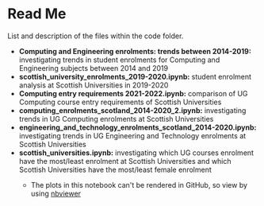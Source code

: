 # Read Me

List and description of the files within the code folder.

<ul>
  <li><b>Computing and Engineering enrolments: trends between 2014-2019:</b> investigating trends in student enrolments for Computing and Engineering subjects between 2014 and 2019</li>
  <li><b>scottish_university_enrolments_2019-2020.ipynb:</b> student enrolment analysis at Scottish Universities in 2019-2020</li>
  <li><b>Computing entry requirements 2021-2022.ipynb:</b> comparison of UG Computing course entry requirements of Scottish Universities</li>
  <li><b>computing_enrolments_scotland_2014-2020_2.ipynb:</b> investigating trends in UG Computing enrolments at Scottish Universities</li>
  <li><b>engineering_and_technology_enrolments_scotland_2014-2020.ipynb:</b> investigating trends in UG Engineering and Technology enrolments at Scottish Universities</li>
  <li><b>scottish_universities.ipynb:</b> investigating which UG courses enrolment have the most/least enrolment at Scottish Universities and which Scottish Universities have the most/least female enrolment</li>
  <ul>
    <li>The plots in this notebook can't be rendered in GitHub, so view by using <a href="https://nbviewer.jupyter.org/" target="_blank">nbviewer</a></li>
  </ul>
</ul>
